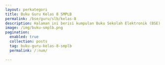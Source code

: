 ```yaml
---
layout: perkategori
title: Buku Guru Kelas 8 SMPLB
permalink: /bse/guru/slb/kelas-8
description: Halaman ini berisi kumpulan Buku Sekolah Elektronik (BSE) Buku Guru Satuan Pendidikan SMPLB Kelas 8.
image: /img/buku-smplb.png
pagination: 
  enabled: true
  collection: posts
  tag: buku-guru-kelas-8-smplb
  permalink: /:num/
  
---
```

